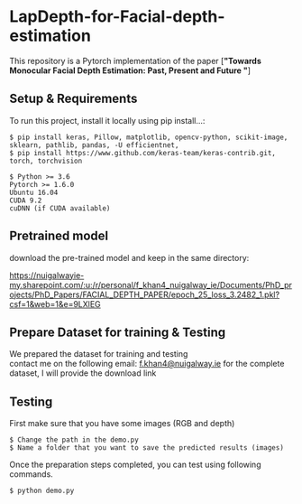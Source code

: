 # LapDepth-for-Facial-depth-estimation

This repository is a Pytorch implementation of the paper [**"Towards Monocular Facial Depth Estimation: Past, Present and Future "**]

## Setup & Requirements
To run this project, install it locally using pip install...:

```
$ pip install keras, Pillow, matplotlib, opencv-python, scikit-image, sklearn, pathlib, pandas, -U efficientnet,
$ pip install https://www.github.com/keras-team/keras-contrib.git, torch, torchvision
```

```
$ Python >= 3.6
Pytorch >= 1.6.0
Ubuntu 16.04
CUDA 9.2
cuDNN (if CUDA available)
```
## Pretrained model

download the pre-trained model and keep in the same directory:

https://nuigalwayie-my.sharepoint.com/:u:/r/personal/f_khan4_nuigalway_ie/Documents/PhD_projects/PhD_Papers/FACIAL_DEPTH_PAPER/epoch_25_loss_3.2482_1.pkl?csf=1&web=1&e=9LXlEG

## Prepare Dataset for training & Testing 

We prepared the dataset for training and testing<br/>
contact me on the following email: f.khan4@nuigalway.ie for the complete dataset, I will provide the download link <br/>

## Testing
First make sure that you have some images (RGB and depth)
```shell
$ Change the path in the demo.py
$ Name a folder that you want to save the predicted results (images)  
```
Once the preparation steps completed, you can test using following commands.
```
$ python demo.py
```
